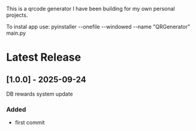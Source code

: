 This is a qrcode generator I have been building for my own personal projects.

To instal app use: pyinstaller --onefile --windowed --name "QRGenerator" main.py

# Latest Release #
## [1.0.0] - 2025-09-24
DB rewards system update
### Added
- first commit
